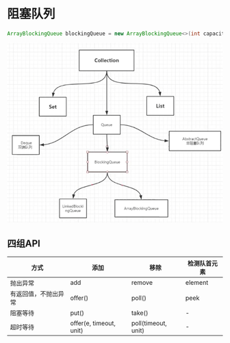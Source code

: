 # 阻塞队列

```java
ArrayBlockingQueue blockingQueue = new ArrayBlockingQueue<>(int capacity);
```



![image-20210616155644621](https://raw.githubusercontent.com/pickices/Typora/master/image/20210616160009.png)

 ## 四组API

| 方式                 | 添加                    | 移除                | 检测队首元素 |
| -------------------- | ----------------------- | ------------------- | ------------ |
| 抛出异常             | add                     | remove              | element      |
| 有返回值，不抛出异常 | offer()                 | poll()              | peek         |
| 阻塞等待             | put()                   | take()              | -            |
| 超时等待             | offer(e, timeout, unit) | poll(timeout, unit) | -            |

